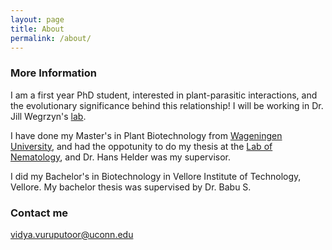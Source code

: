 ```yaml
---
layout: page
title: About
permalink: /about/
---
```


### More Information

I am a first year PhD student, interested in plant-parasitic interactions, and the evolutionary significance behind this relationship! I will be working in Dr. Jill Wegrzyn's [lab](https://plantcompgenomics.com/).

I have done my Master's in Plant Biotechnology from [Wageningen University](https://www.wur.nl/), and had the oppotunity to do my thesis at the [Lab of Nematology](https://www.wur.nl/en/Research-Results/Chair-groups/Plant-Sciences/Laboratory-of-Nematology.htm), and Dr. Hans Helder was my supervisor.

I did my Bachelor's in Biotechnology in Vellore Institute of Technology, Vellore. My bachelor thesis was supervised by Dr. Babu S.

### Contact me

[vidya.vuruputoor@uconn.edu](mailto:vidya.vuruputoor@uconn.edu)

